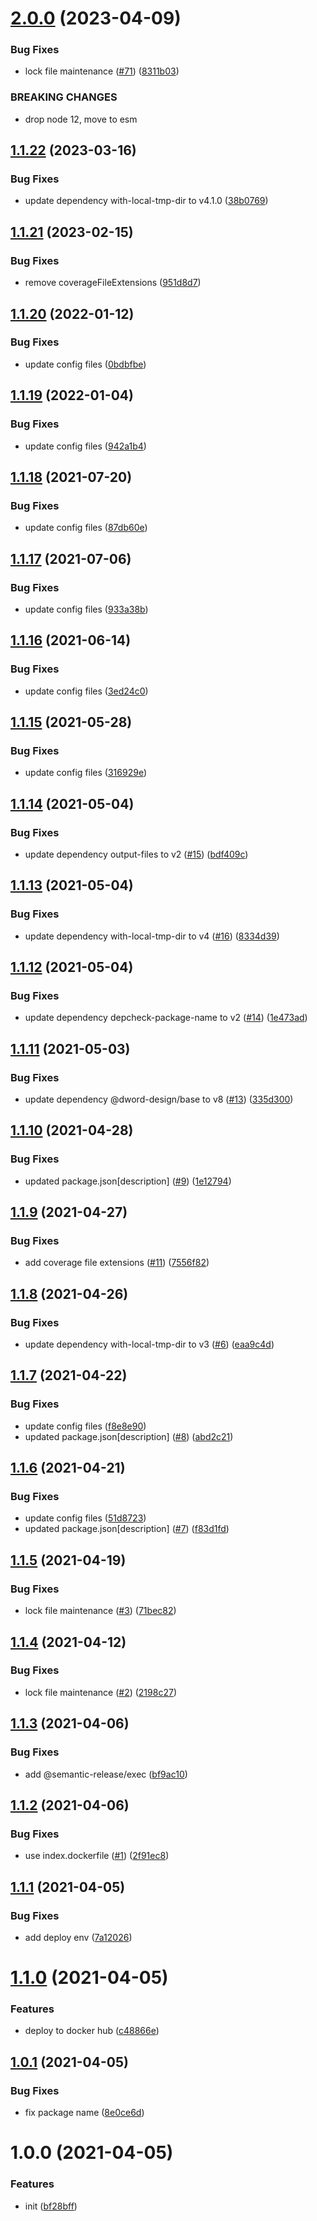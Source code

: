 # [2.0.0](https://github.com/dword-design/base-config-docker/compare/v1.1.22...v2.0.0) (2023-04-09)


### Bug Fixes

* lock file maintenance ([#71](https://github.com/dword-design/base-config-docker/issues/71)) ([8311b03](https://github.com/dword-design/base-config-docker/commit/8311b03162e84bbfa9871ddff345ff52aea1a4a0))


### BREAKING CHANGES

* drop node 12, move to esm

## [1.1.22](https://github.com/dword-design/base-config-docker/compare/v1.1.21...v1.1.22) (2023-03-16)


### Bug Fixes

* update dependency with-local-tmp-dir to v4.1.0 ([38b0769](https://github.com/dword-design/base-config-docker/commit/38b07694f1a8c9764ebe5549cc58453e63303090))

## [1.1.21](https://github.com/dword-design/base-config-docker/compare/v1.1.20...v1.1.21) (2023-02-15)


### Bug Fixes

* remove coverageFileExtensions ([951d8d7](https://github.com/dword-design/base-config-docker/commit/951d8d7547a5d4d7cbed706c7ed49746966a5a6a))

## [1.1.20](https://github.com/dword-design/base-config-docker/compare/v1.1.19...v1.1.20) (2022-01-12)


### Bug Fixes

* update config files ([0bdbfbe](https://github.com/dword-design/base-config-docker/commit/0bdbfbe828d0b97aba0786d0cc51913b9c604bbc))

## [1.1.19](https://github.com/dword-design/base-config-docker/compare/v1.1.18...v1.1.19) (2022-01-04)


### Bug Fixes

* update config files ([942a1b4](https://github.com/dword-design/base-config-docker/commit/942a1b41547a0ca80cb37b1af49c52020c5ad6b8))

## [1.1.18](https://github.com/dword-design/base-config-docker/compare/v1.1.17...v1.1.18) (2021-07-20)


### Bug Fixes

* update config files ([87db60e](https://github.com/dword-design/base-config-docker/commit/87db60e8dcaa82f39cb6afe8cf9b77355857e98b))

## [1.1.17](https://github.com/dword-design/base-config-docker/compare/v1.1.16...v1.1.17) (2021-07-06)


### Bug Fixes

* update config files ([933a38b](https://github.com/dword-design/base-config-docker/commit/933a38b26519aeade70d583a47844c907826ea33))

## [1.1.16](https://github.com/dword-design/base-config-docker/compare/v1.1.15...v1.1.16) (2021-06-14)


### Bug Fixes

* update config files ([3ed24c0](https://github.com/dword-design/base-config-docker/commit/3ed24c0a469c7afdf7ad2a6871274e8a7ac0990d))

## [1.1.15](https://github.com/dword-design/base-config-docker/compare/v1.1.14...v1.1.15) (2021-05-28)


### Bug Fixes

* update config files ([316929e](https://github.com/dword-design/base-config-docker/commit/316929e06020ed2be86ad8facdb151ca546e3bde))

## [1.1.14](https://github.com/dword-design/base-config-docker/compare/v1.1.13...v1.1.14) (2021-05-04)


### Bug Fixes

* update dependency output-files to v2 ([#15](https://github.com/dword-design/base-config-docker/issues/15)) ([bdf409c](https://github.com/dword-design/base-config-docker/commit/bdf409cb18af4865219944d35d1b47bb86e00a96))

## [1.1.13](https://github.com/dword-design/base-config-docker/compare/v1.1.12...v1.1.13) (2021-05-04)


### Bug Fixes

* update dependency with-local-tmp-dir to v4 ([#16](https://github.com/dword-design/base-config-docker/issues/16)) ([8334d39](https://github.com/dword-design/base-config-docker/commit/8334d39f4754f759630cb31d9e4de957d04d21ad))

## [1.1.12](https://github.com/dword-design/base-config-docker/compare/v1.1.11...v1.1.12) (2021-05-04)


### Bug Fixes

* update dependency depcheck-package-name to v2 ([#14](https://github.com/dword-design/base-config-docker/issues/14)) ([1e473ad](https://github.com/dword-design/base-config-docker/commit/1e473ad0fffee56bd7fadf139a156a39c6321b33))

## [1.1.11](https://github.com/dword-design/base-config-docker/compare/v1.1.10...v1.1.11) (2021-05-03)


### Bug Fixes

* update dependency @dword-design/base to v8 ([#13](https://github.com/dword-design/base-config-docker/issues/13)) ([335d300](https://github.com/dword-design/base-config-docker/commit/335d3001d0d9f54d63dad27fb12296ee5fceb8d0))

## [1.1.10](https://github.com/dword-design/base-config-docker/compare/v1.1.9...v1.1.10) (2021-04-28)


### Bug Fixes

* updated package.json[description] ([#9](https://github.com/dword-design/base-config-docker/issues/9)) ([1e12794](https://github.com/dword-design/base-config-docker/commit/1e127948f088812579728a758bba0e5604d1cdd8))

## [1.1.9](https://github.com/dword-design/base-config-docker/compare/v1.1.8...v1.1.9) (2021-04-27)


### Bug Fixes

* add coverage file extensions ([#11](https://github.com/dword-design/base-config-docker/issues/11)) ([7556f82](https://github.com/dword-design/base-config-docker/commit/7556f82bf7c1c56ffa1cb63a4febb3e32f928b04))

## [1.1.8](https://github.com/dword-design/base-config-docker/compare/v1.1.7...v1.1.8) (2021-04-26)


### Bug Fixes

* update dependency with-local-tmp-dir to v3 ([#6](https://github.com/dword-design/base-config-docker/issues/6)) ([eaa9c4d](https://github.com/dword-design/base-config-docker/commit/eaa9c4d7306faf0ee84d399d649cdc8bb6a6b998))

## [1.1.7](https://github.com/dword-design/base-config-docker/compare/v1.1.6...v1.1.7) (2021-04-22)


### Bug Fixes

* update config files ([f8e8e90](https://github.com/dword-design/base-config-docker/commit/f8e8e904a41126c57fb75f647a4f3cb1fe5df1d8))
* updated package.json[description] ([#8](https://github.com/dword-design/base-config-docker/issues/8)) ([abd2c21](https://github.com/dword-design/base-config-docker/commit/abd2c21031b693cc4ad88282609056dfe0eaa241))

## [1.1.6](https://github.com/dword-design/base-config-docker/compare/v1.1.5...v1.1.6) (2021-04-21)


### Bug Fixes

* update config files ([51d8723](https://github.com/dword-design/base-config-docker/commit/51d87233d25b0201093ad925de832af8070b7e51))
* updated package.json[description] ([#7](https://github.com/dword-design/base-config-docker/issues/7)) ([f83d1fd](https://github.com/dword-design/base-config-docker/commit/f83d1fd13684a13a8a9db3ec47028a190c507eb9))

## [1.1.5](https://github.com/dword-design/base-config-docker/compare/v1.1.4...v1.1.5) (2021-04-19)


### Bug Fixes

* lock file maintenance ([#3](https://github.com/dword-design/base-config-docker/issues/3)) ([71bec82](https://github.com/dword-design/base-config-docker/commit/71bec8270fd8c45f0b2c7201412e9f81321102f4))

## [1.1.4](https://github.com/dword-design/base-config-docker/compare/v1.1.3...v1.1.4) (2021-04-12)


### Bug Fixes

* lock file maintenance ([#2](https://github.com/dword-design/base-config-docker/issues/2)) ([2198c27](https://github.com/dword-design/base-config-docker/commit/2198c277722d5ae7050e4911e892a49e87c536ed))

## [1.1.3](https://github.com/dword-design/base-config-docker/compare/v1.1.2...v1.1.3) (2021-04-06)


### Bug Fixes

* add @semantic-release/exec ([bf9ac10](https://github.com/dword-design/base-config-docker/commit/bf9ac109b559e706d843c73448c3a8ef8e810d96))

## [1.1.2](https://github.com/dword-design/base-config-docker/compare/v1.1.1...v1.1.2) (2021-04-06)


### Bug Fixes

* use index.dockerfile ([#1](https://github.com/dword-design/base-config-docker/issues/1)) ([2f91ec8](https://github.com/dword-design/base-config-docker/commit/2f91ec8408f401a0d0fd3e5b5e78b1f7a450d0ec))

## [1.1.1](https://github.com/dword-design/base-config-docker/compare/v1.1.0...v1.1.1) (2021-04-05)


### Bug Fixes

* add deploy env ([7a12026](https://github.com/dword-design/base-config-docker/commit/7a1202661b70a429f91affefe466eee8cddca31a))

# [1.1.0](https://github.com/dword-design/base-config-docker/compare/v1.0.1...v1.1.0) (2021-04-05)


### Features

* deploy to docker hub ([c48866e](https://github.com/dword-design/base-config-docker/commit/c48866efb28f015ef5d7fc1aa927f3091f904f03))

## [1.0.1](https://github.com/dword-design/base-config-docker/compare/v1.0.0...v1.0.1) (2021-04-05)


### Bug Fixes

* fix package name ([8e0ce6d](https://github.com/dword-design/base-config-docker/commit/8e0ce6dec58d0caa87725b61bd2c67a9030fd468))

# 1.0.0 (2021-04-05)


### Features

* init ([bf28bff](https://github.com/dword-design/base-config-docker/commit/bf28bffaaec52d83ff72d43f598bc7c7ecce71ef))
